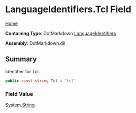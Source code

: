 <a name="_top"></a>

# LanguageIdentifiers\.Tcl Field

[Home](../../../README.md#_top)

**Containing Type**: DotMarkdown\.[LanguageIdentifiers](../README.md#_top)

**Assembly**: DotMarkdown\.dll

## Summary

Identifier for Tcl\.

```csharp
public const string Tcl = "tcl"
```

### Field Value

System\.[String](https://docs.microsoft.com/en-us/dotnet/api/system.string)

